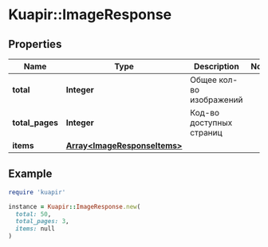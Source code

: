 # Kuapir::ImageResponse

## Properties

| Name | Type | Description | Notes |
| ---- | ---- | ----------- | ----- |
| **total** | **Integer** | Общее кол-во изображений |  |
| **total_pages** | **Integer** | Код-во доступных страниц |  |
| **items** | [**Array&lt;ImageResponseItems&gt;**](ImageResponseItems.md) |  |  |

## Example

```ruby
require 'kuapir'

instance = Kuapir::ImageResponse.new(
  total: 50,
  total_pages: 3,
  items: null
)
```

